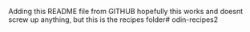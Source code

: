 Adding this README file from GITHUB hopefully this works and doesnt screw up anything, but this is the recipes folder# odin-recipes2
